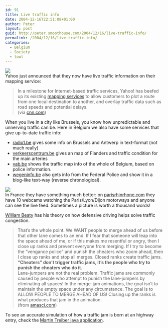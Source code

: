 ```yaml
---
id: 91
title: Live traffic info
date: 2004-12-16T22:51:08+01:00
author: Peter
layout: post
guid: http://peter.smoothouse.com/2004/12/16/live-traffic-info/
permalink: /2004/12/16/live-traffic-info/
categories:
  - Belgium
  - Society
  - tool
---
```

[<img border="0" src="http://www.pixagogo.com/S5YDJJIv9XxPevThVOkmgPxjWCDtrQUzsBBUXSrGad-yN0dqsEb3vrmK99ncWLQ155Vnxc!!cwx6Tm8pRekEXKRJcNuldXOYIhm8hSf6aPqbA_/yahootraffic2.jpg" />](http://maps.yahoo.com/maps_result?csz=san+francisco,+CA&country=us&trf=1)  
Yahoo just announced that they now have live traffic information on their mapping service:

> In a milestone for Internet-based traffic services, Yahoo! has beefed up its existing [mapping services](http://maps.yahoo.com) to allow customers to plot a route from one local destination to another, and overlay traffic data such as road speeds and potential delays.  
> (via [cnn.com](http://money.cnn.com/2004/12/16/technology/yahoo.reut/index.htm))

When you live in a city like Brussels, you know how unpredictable and unnerving traffic can be. Here in Belgium we also have some services that give up-to-date traffic info: 

  * [radio1.be](http://www.radio1.be/radio1_master/verkeer/r1_verkeer_overzicht/index.html) gives some info on Brussels and Antwerp in text-format (not much really) 
  * [verkeerscentrum.be](http://www.verkeerscentrum.be/verkeersinfo/default) gives an map of Flanders and traffic condition for the main arteries 
  * [vab.be](http://www.vab.be/NL/viaVAB/Belgie/default.aspx) shows the traffic map info of the whole of Belgium, based on police information. 
  * [wegeninfo.be](http://www.wegeninfo.be/) also gets info from the Federal Police and show it in a blog-like text-way (reverse chronological). 

![](http://us3.pixagogo.com/S5!bRz4QtUrC9dpYVlz5Fi9aE9zcDjdkvuyLhO4IhFBcs3ndD3n1rM0h8qjvzwY-XVpAi6zAAHE!VgY30nDLNPCsLJWuZwJGa5DsjFI6eDCh4_/rhinrhone.jpg)  
In France they have something much better: on [parisrhinrhone.com](http://www.parisrhinrhone.com/home.asp) they have 10 webcams watching the Paris/Lyon/Dijon motorways and anyone can see the live feed. Sometimes a picture is worth a thousand words!

[William Beaty](http://www.amasci.com/amateur/traffic/traffic1.html) has his theory on how defensive driving helps solve traffic congestion.

> That&#8217;s the whole point. We WANT people to merge ahead of us before that other lane comes to an end. If I fear that someone will leap into the space ahead of me, or if this makes me resentful or angry, then I close up ranks and prevent everyone from merging. If I try to become the &#8220;vengance police&#8221; and punish the cheaters who zoom ahead, then I close up ranks and stop all merges. Closed ranks create traffic jams. **&#8220;Cheaters&#8221; don&#8217;t trigger traffic jams, it&#8217;s the people who try to punish the cheaters who do it**.  
> Lane-jumpers are not the real problem. Traffic jams are commonly caused by people who attempt to punish the lane-jumpers by eliminating all spaces! In the merge-jam animations, the goal isn&#8217;t to maintain the empty space under any circumstance. The goal is to ALLOW PEOPLE TO MERGE AHEAD OF US! Closing up the ranks is what produces that jam in the animation.  
> (from [amasci.com](http://amasci.com/amateur/traffic/tfaq.html)) 

To see an accurate simulation of how a traffic jam is born at an highway entry, check the [Martin Treiber java application](http://www.mtreiber.de/MicroApplet).